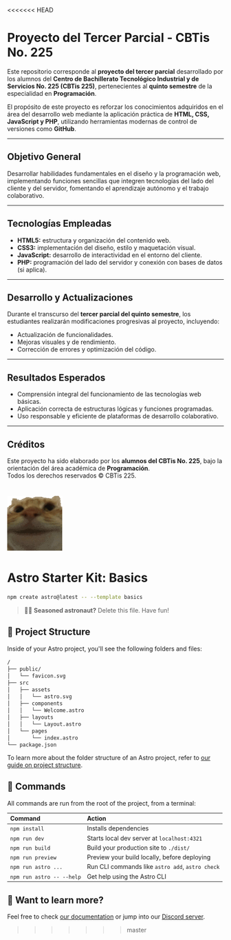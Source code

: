 <<<<<<< HEAD
# Proyecto del Tercer Parcial - CBTis No. 225

Este repositorio corresponde al **proyecto del tercer parcial** desarrollado por los alumnos del **Centro de Bachillerato Tecnológico Industrial y de Servicios No. 225 (CBTis 225)**, pertenecientes al **quinto semestre** de la especialidad en **Programación**.

El propósito de este proyecto es reforzar los conocimientos adquiridos en el área del desarrollo web mediante la aplicación práctica de **HTML, CSS, JavaScript y PHP**, utilizando herramientas modernas de control de versiones como **GitHub**.

---

## Objetivo General
Desarrollar habilidades fundamentales en el diseño y la programación web, implementando funciones sencillas que integren tecnologías del lado del cliente y del servidor, fomentando el aprendizaje autónomo y el trabajo colaborativo.

---

## Tecnologías Empleadas
- **HTML5:** estructura y organización del contenido web.  
- **CSS3:** implementación del diseño, estilo y maquetación visual.  
- **JavaScript:** desarrollo de interactividad en el entorno del cliente.  
- **PHP:** programación del lado del servidor y conexión con bases de datos (si aplica).  

---

## Desarrollo y Actualizaciones
Durante el transcurso del **tercer parcial del quinto semestre**, los estudiantes realizarán modificaciones progresivas al proyecto, incluyendo:
- Actualización de funcionalidades.  
- Mejoras visuales y de rendimiento.  
- Corrección de errores y optimización del código.  

---

## Resultados Esperados
- Comprensión integral del funcionamiento de las tecnologías web básicas.  
- Aplicación correcta de estructuras lógicas y funciones programadas.  
- Uso responsable y eficiente de plataformas de desarrollo colaborativo.  

---

## Créditos
Este proyecto ha sido elaborado por los **alumnos del CBTis No. 225**, bajo la orientación del área académica de **Programación**.  
Todos los derechos reservados © CBTis 225.

![Nod Cat](assetsGit/nod-cat.gif)
=======
# Astro Starter Kit: Basics

```sh
npm create astro@latest -- --template basics
```

> 🧑‍🚀 **Seasoned astronaut?** Delete this file. Have fun!

## 🚀 Project Structure

Inside of your Astro project, you'll see the following folders and files:

```text
/
├── public/
│   └── favicon.svg
├── src
│   ├── assets
│   │   └── astro.svg
│   ├── components
│   │   └── Welcome.astro
│   ├── layouts
│   │   └── Layout.astro
│   └── pages
│       └── index.astro
└── package.json
```

To learn more about the folder structure of an Astro project, refer to [our guide on project structure](https://docs.astro.build/en/basics/project-structure/).

## 🧞 Commands

All commands are run from the root of the project, from a terminal:

| Command                   | Action                                           |
| :------------------------ | :----------------------------------------------- |
| `npm install`             | Installs dependencies                            |
| `npm run dev`             | Starts local dev server at `localhost:4321`      |
| `npm run build`           | Build your production site to `./dist/`          |
| `npm run preview`         | Preview your build locally, before deploying     |
| `npm run astro ...`       | Run CLI commands like `astro add`, `astro check` |
| `npm run astro -- --help` | Get help using the Astro CLI                     |

## 👀 Want to learn more?

Feel free to check [our documentation](https://docs.astro.build) or jump into our [Discord server](https://astro.build/chat).
>>>>>>> master
